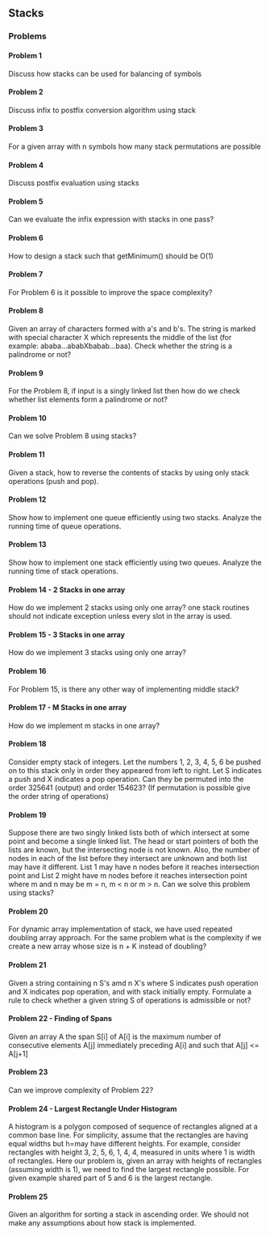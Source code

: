 ## Stacks

### Problems

#### Problem 1
Discuss how stacks can be used for balancing of symbols

#### Problem 2
Discuss infix to postfix conversion algorithm using stack

#### Problem 3
For a given array with n symbols how many stack permutations are possible

#### Problem 4
Discuss postfix evaluation using stacks

#### Problem 5
Can we evaluate the infix expression with stacks in one pass?

#### Problem 6
How to design a stack such that getMinimum() should be O(1)

#### Problem 7
For Problem 6 is it possible to improve the space complexity?

#### Problem 8
Given an array of characters formed with a's and b's. The string is marked with special character X which represents the middle of the list (for example: ababa...ababXbabab...baa). Check whether the string is a palindrome or not?

#### Problem 9
For the Problem 8, if input is a singly linked list then how do we check whether list elements form a palindrome or not?

#### Problem 10
Can we solve Problem 8 using stacks?

#### Problem 11
Given a stack, how to reverse the contents of stacks by using only stack operations (push and pop).

#### Problem 12
Show how to implement one queue efficiently using two stacks. Analyze the running time of queue operations.

#### Problem 13
Show how to implement one stack efficiently using two queues. Analyze the running time of stack operations.

#### Problem 14 - 2 Stacks in one array
How do we implement 2 stacks using only one array? one stack routines should not indicate exception unless every slot in the array is used.

#### Problem 15 - 3 Stacks in one array
How do we implement 3 stacks using only one array? 

#### Problem 16
For Problem 15, is there any other way of implementing middle stack?

#### Problem 17 - M Stacks in one array
How do we implement m stacks in one array?

#### Problem 18
Consider empty stack of integers. Let the numbers 1, 2, 3, 4, 5, 6 be pushed on to this stack only in order they appeared from left to right. Let S indicates a push and X indicates a pop operation. Can they be permuted into the order 325641 (output) and order 154623? (If permutation is possible give the order string of operations)

#### Problem 19
Suppose there are two singly linked lists both of which intersect at some point and become a single linked list. The head or start pointers of both the lists are known, but the intersecting node is not known. Also, the number of nodes in each of the list before they intersect are unknown and both list may have it different. List 1 may have n nodes before it reaches intersection point and List 2 might have m nodes before it reaches intersection point where m and n may be m = n, m < n or m > n. Can we solve this problem using stacks? 

#### Problem 20
For dynamic array implementation of stack, we have used repeated doubling array approach. For the same problem what is the complexity if we create a new array whose size is n + K instead of doubling?

#### Problem 21
Given a string containing n S's amd n X's where S indicates push operation and X indicates pop operation, and with stack initially empty. Formulate a rule to check whether a given string S of operations is admissible or not?

#### Problem 22 - Finding of Spans
Given an array A the span S[i] of A[i] is the maximum number of consecutive elements A[j] immediately preceding A[i] and such that A[j] <= A[j+1]

#### Problem 23
Can we improve complexity of Problem 22?

#### Problem 24 - Largest Rectangle Under Histogram
A histogram is a polygon composed of sequence of rectangles aligned at a common base line. For simplicity, assume that the rectangles are having equal widths but h=may have different heights. For example, consider rectangles with height 3, 2, 5, 6, 1, 4, 4, measured in units where 1 is width of rectangles. Here our problem is, given an array with heights of rectangles (assuming width is 1), we need to find the largest rectangle possible. For given example shared part of 5 and 6 is the largest rectangle.

#### Problem 25
Given an algorithm for sorting a stack in ascending order. We should not make any assumptions about how stack is implemented.
